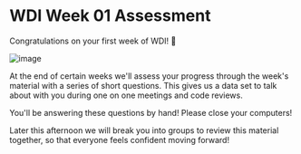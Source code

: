 # WDI Week 01 Assessment

Congratulations on your first week of WDI! 🎉

![image](http://i.giphy.com/U5dt0Gc98oybK.gif)

At the end of certain weeks we'll assess your progress through the week's
material with a series of short questions.  This gives us a data set to talk
about with you during one on one meetings and code reviews.

You'll be answering these questions by hand! Please close your computers!

Later this afternoon we will break you into groups to review this material together, so that everyone feels confident moving forward!